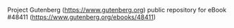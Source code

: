 Project Gutenberg (https://www.gutenberg.org) public repository for eBook #48411 (https://www.gutenberg.org/ebooks/48411)
